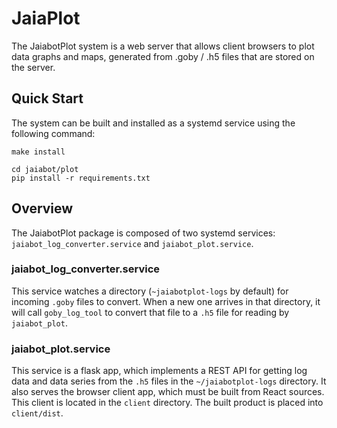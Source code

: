 # JaiaPlot

The JaiabotPlot system is a web server that allows client browsers to plot data graphs and maps, generated from .goby / .h5 files that are stored on the server.

## Quick Start

The system can be built and installed as a systemd service using the following command:

```make install```

```
cd jaiabot/plot
pip install -r requirements.txt
```

## Overview

The JaiabotPlot package is composed of two systemd services:  `jaiabot_log_converter.service` and `jaiabot_plot.service`.

### jaiabot\_log\_converter.service

This service watches a directory (`~jaiabotplot-logs` by default) for incoming `.goby` files to convert.  When a new one arrives in that directory, it will call `goby_log_tool` to convert that file to a `.h5` file for reading by `jaiabot_plot`.

### jaiabot\_plot.service

This service is a flask app, which implements a REST API for getting log data and data series from the `.h5` files in the `~/jaiabotplot-logs` directory.  It also serves the browser client app, which must be built from React sources.  This client is located in the `client` directory.  The built product is placed into `client/dist`.
